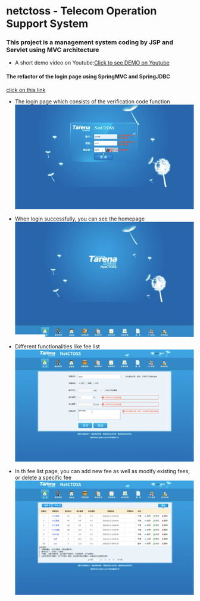 netctoss - Telecom Operation Support System
===

### This project is a management system coding by JSP and Servlet using MVC architecture
* A short demo video on Youtube:[Click to see DEMO on Youtube](https://www.youtube.com/watch?v=Ep8QZnTCV7E)


#### The refactor of the login page using SpringMVC and SpringJDBC
[click on this link](https://github.com/lywme/netctossSpringMVC)



* The login page which consists of the verification code function
![](https://github.com/lywme/netctoss/raw/master/src/main/webapp/images/login.png)

* When login successfully, you can see the homepage
![](https://github.com/lywme/netctoss/raw/master/src/main/webapp/images/homepage.png)

* Different functionalities like fee list
![](https://github.com/lywme/netctoss/raw/master/src/main/webapp/images/feelist.png)

* In th fee list page, you can add new fee as well as modify existing fees, or delete a specific fee
![](https://github.com/lywme/netctoss/raw/master/src/main/webapp/images/addfee.png)
